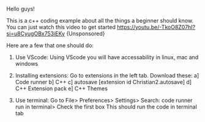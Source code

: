 Hello guys!

This is a c++ coding example about all the things a beginner should know.
You can just watch this video to get started https://youtu.be/-TkoO8Z07hI?si=u8CyugOBx753iEKy {Unsponsored}

Here are a few that one should do:

1. Use VScode: Using VScode you will have accessability in linux, mac and windows 

2. Installing extensions: Go to extensions in the left tab. Download these:
      a] Code runner
      b] C++
      c] autosave [extension id Christian2.autosave]
      d] C++ Extension pack
      e] C++ Themes

3. Use terminal: Go to File> Preferences> Settings> Search: code runner run in terminal> Check the first box
This should run the code in terminal tab



 
